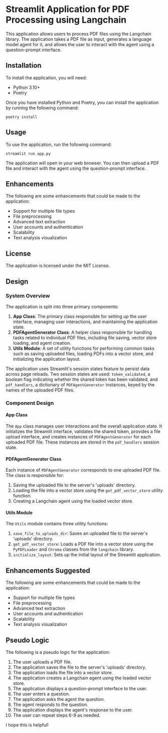 # Streamlit Application for PDF Processing using Langchain

This application allows users to process PDF files using the Langchain library. The application takes a PDF file as
input, generates a language model agent for it, and allows the user to interact with the agent using a question-prompt
interface.

## Installation

To install the application, you will need:

* Python 3.10+
* Poetry

Once you have installed Python and Poetry, you can install the application by running the following command:

```
poetry install
```

## Usage

To use the application, run the following command:

```
streamlit run app.py
```

The application will open in your web browser. You can then upload a PDF file and interact with the agent using the
question-prompt interface.

## Enhancements

The following are some enhancements that could be made to the application:

* Support for multiple file types
* File preprocessing
* Advanced text extraction
* User accounts and authentication
* Scalability
* Text analysis visualization

## License

The application is licensed under the MIT License.

## Design

### System Overview

The application is split into three primary components:

1. **App Class**: The primary class responsible for setting up the user interface, managing user interactions, and
   maintaining the application state.
2. **PDFAgentGenerator Class**: A helper class responsible for handling tasks related to individual PDF files, including
   file saving, vector store loading, and agent creation.
3. **Utils Module**: A set of utility functions for performing common tasks such as saving uploaded files, loading PDFs
   into a vector store, and initializing the application layout.

The application uses Streamlit's session states feature to persist data across page reloads. Two session states are
used: `token_validated`, a boolean flag indicating whether the shared token has been validated, and `pdf_handlers`, a
dictionary of `PDFAgentGenerator` instances, keyed by the names of the uploaded PDF files.

### Component Design

#### App Class

The `App` class manages user interactions and the overall application state. It initializes the Streamlit interface,
validates the shared token, provides a file upload interface, and creates instances of `PDFAgentGenerator` for each
uploaded PDF file. These instances are stored in the `pdf_handlers` session state.

#### PDFAgentGenerator Class

Each instance of `PDFAgentGenerator` corresponds to one uploaded PDF file. The class is responsible for:

1. Saving the uploaded file to the server's 'uploads' directory.
2. Loading the file into a vector store using the `get_pdf_vector_store` utility function.
3. Creating a Langchain agent using the loaded vector store.

#### Utils Module

The `Utils` module contains three utility functions:

1. `save_file_to_uploads_dir`: Saves an uploaded file to the server's 'uploads' directory.
2. `get_pdf_vector_store`: Loads a PDF file into a vector store using the `PyPDFLoader` and `Chroma` classes from
   the `langchain` library.
3. `initialize_layout`: Sets up the initial layout of the Streamlit application.

## Enhancements Suggested

The following are some enhancements that could be made to the application:

* Support for multiple file types
* File preprocessing
* Advanced text extraction
* User accounts and authentication
* Scalability
* Text analysis visualization

## Pseudo Logic

The following is a pseudo logic for the application:

1. The user uploads a PDF file.
2. The application saves the file to the server's 'uploads' directory.
3. The application loads the file into a vector store.
4. The application creates a Langchain agent using the loaded vector store.
5. The application displays a question-prompt interface to the user.
6. The user enters a question.
7. The application asks the agent the question.
8. The agent responds to the question.
9. The application displays the agent's response to the user.
10. The user can repeat steps 6-9 as needed.

I hope this is helpful!